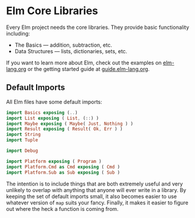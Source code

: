 # Elm Core Libraries

Every Elm project needs the core libraries. They provide basic functionality including:

  * The Basics &mdash; addition, subtraction, etc.
  * Data Structures &mdash; lists, dictionaries, sets, etc.

If you want to learn more about Elm, check out the examples on [elm-lang.org](http://elm-lang.org/) or the getting started guide at [guide.elm-lang.org](https://guide.elm-lang.org/).


## Default Imports

All Elm files have some default imports:

```elm
import Basics exposing (..)
import List exposing ( List, (::) )
import Maybe exposing ( Maybe( Just, Nothing ) )
import Result exposing ( Result( Ok, Err ) )
import String
import Tuple

import Debug

import Platform exposing ( Program )
import Platform.Cmd as Cmd exposing ( Cmd )
import Platform.Sub as Sub exposing ( Sub )
```

The intention is to include things that are both extremely useful and very
unlikely to overlap with anything that anyone will ever write in a library.
By keeping the set of default imports small, it also becomes easier to use
whatever version of `map` suits your fancy. Finally, it makes it easier to
figure out where the heck a function is coming from.
